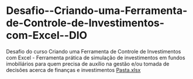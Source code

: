 # Desafio--Criando-uma-Ferramenta-de-Controle-de-Investimentos-com-Excel--DIO
Desafio do curso Criando uma Ferramenta de Controle de Investimentos com Excel - Ferramenta prática de simulação de investimentos em fundos imobiliários para quem precisa de auxílio na gestão e/ou tomada de decisões acerca de finanças e investimentos
[Pasta.xlsx](https://github.com/user-attachments/files/20956114/Pasta.xlsx)
